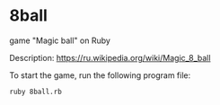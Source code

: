 # 8ball
game "Magic ball" on Ruby

Description: https://ru.wikipedia.org/wiki/Magic_8_ball

To start the game, run the following program file:
```
ruby 8ball.rb
```
